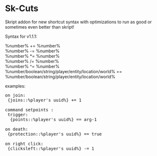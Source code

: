 # Sk-Cuts
Skript addon for new shortcut syntax with optimizations to run as good or sometimes even better than skript!

Syntax for v1.1.1: 

%number% += %number%  
%number% -= %number%  
%number% *= %number%  
%number% /= %number%  
%number% ^= %number%  
%number/boolean/string/player/entity/location/world% == %number/boolean/string/player/entity/location/world%  

examples:  
<pre>
on join:  
 {joins::%player's uuid%} += 1  

command setpoints <number>:  
 trigger:  
  {points::%player's uuid%} == arg-1  
  
on death:  
 {protection::%player's uuid%} == true  
   
on right click:  
 {clicksleft::%player's uuid%} -= 1  
</pre>  
